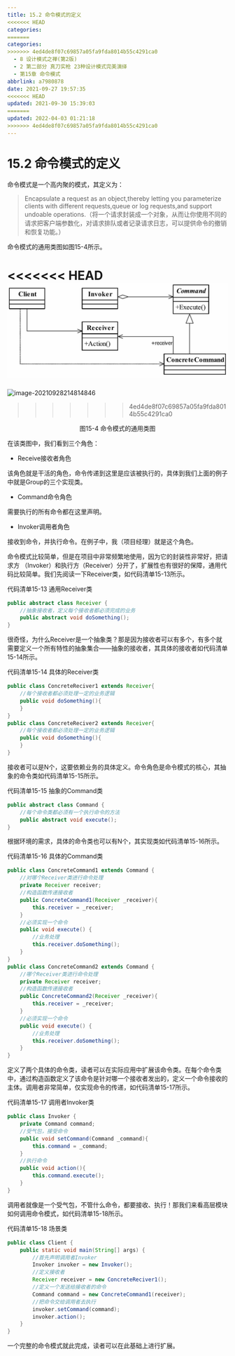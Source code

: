 ```yaml
---
title: 15.2 命令模式的定义
<<<<<<< HEAD
categories:
=======
categories: 
>>>>>>> 4ed4de8f07c69857a05fa9fda8014b55c4291ca0
  - 8 设计模式之禅(第2版)
  - 2 第二部分 真刀实枪 23种设计模式完美演绎
  - 第15章 命令模式
abbrlink: a7980878
date: 2021-09-27 19:57:35
<<<<<<< HEAD
updated: 2021-09-30 15:39:03
=======
updated: 2022-04-03 01:21:18
>>>>>>> 4ed4de8f07c69857a05fa9fda8014b55c4291ca0
---
```

# 15.2 命令模式的定义
命令模式是一个高内聚的模式，其定义为：
> Encapsulate a request as an object,thereby letting you parameterize clients with different requests,queue or log requests,and support undoable operations.（将一个请求封装成一个对象，从而让你使用不同的请求把客户端参数化，对请求排队或者记录请求日志，可以提供命令的撤销和恢复功能。）

命令模式的通用类图如图15-4所示。

<<<<<<< HEAD
![image-20210928214814846](https://raw.githubusercontent.com/lanlan2017/images/master/Blog/Sum/20210928214814.png)
=======
![image-20210928214814846](https://gitee.com/XiaoLan223/images/raw/master/Blog/Sum/20210928214814.png)
>>>>>>> 4ed4de8f07c69857a05fa9fda8014b55c4291ca0

<center>图15-4 命令模式的通用类图</center>

在该类图中，我们看到三个角色：
- Receive接收者角色

该角色就是干活的角色，命令传递到这里是应该被执行的，具体到我们上面的例子中就是Group的三个实现类。

- Command命令角色

需要执行的所有命令都在这里声明。

- Invoker调用者角色

接收到命令，并执行命令。在例子中，我（项目经理）就是这个角色。

命令模式比较简单，但是在项目中非常频繁地使用，因为它的封装性非常好，把请求方 （Invoker）和执行方（Receiver）分开了，扩展性也有很好的保障，通用代码比较简单。我们先阅读一下Receiver类，如代码清单15-13所示。

代码清单15-13 通用Receiver类
```java
public abstract class Receiver {
    //抽象接收者，定义每个接收者都必须完成的业务
    public abstract void doSomething();
}
```
很奇怪，为什么Receiver是一个抽象类？那是因为接收者可以有多个，有多个就需要定义一个所有特性的抽象集合——抽象的接收者，其具体的接收者如代码清单15-14所示。

代码清单15-14 具体的Receiver类
```java
public class ConcreteReciver1 extends Receiver{
    //每个接收者都必须处理一定的业务逻辑
    public void doSomething(){
    }
}
public class ConcreteReciver2 extends Receiver{
    //每个接收者都必须处理一定的业务逻辑
    public void doSomething(){
    }
}
```
接收者可以是N个，这要依赖业务的具体定义。命令角色是命令模式的核心，其抽象的命令类如代码清单15-15所示。

代码清单15-15 抽象的Command类
```java
public abstract class Command {
    //每个命令类都必须有一个执行命令的方法
    public abstract void execute();
}
```
根据环境的需求，具体的命令类也可以有N个，其实现类如代码清单15-16所示。

代码清单15-16 具体的Command类
```java
public class ConcreteCommand1 extends Command {
    //对哪个Receiver类进行命令处理
    private Receiver receiver;
    //构造函数传递接收者
    public ConcreteCommand1(Receiver _receiver){
        this.receiver = _receiver;
    }
    //必须实现一个命令
    public void execute() {
        //业务处理
        this.receiver.doSomething();
    }
}
public class ConcreteCommand2 extends Command {
    //哪个Receiver类进行命令处理
    private Receiver receiver;
    //构造函数传递接收者
    public ConcreteCommand2(Receiver _receiver){
        this.receiver = _receiver;
    }
    //必须实现一个命令
    public void execute() {
        //业务处理
        this.receiver.doSomething();
    }
}
```
定义了两个具体的命令类，读者可以在实际应用中扩展该命令类。在每个命令类中，通过构造函数定义了该命令是针对哪一个接收者发出的，定义一个命令接收的主体。调用者非常简单，仅实现命令的传递，如代码清单15-17所示。

代码清单15-17 调用者Invoker类
```java
public class Invoker {
    private Command command;
    //受气包，接受命令
    public void setCommand(Command _command){
        this.command = _command;
    }
    //执行命令
    public void action(){
        this.command.execute();
    }
}
```
调用者就像是一个受气包，不管什么命令，都要接收、执行！那我们来看高层模块如何调用命令模式，如代码清单15-18所示。

代码清单15-18 场景类
```java
public class Client {
    public static void main(String[] args) {
        //首先声明调用者Invoker
        Invoker invoker = new Invoker();
        //定义接收者
        Receiver receiver = new ConcreteReciver1();
        //定义一个发送给接收者的命令
        Command command = new ConcreteCommand1(receiver);
        //把命令交给调用者去执行
        invoker.setCommand(command);
        invoker.action();
    }
}
```
一个完整的命令模式就此完成，读者可以在此基础上进行扩展。
